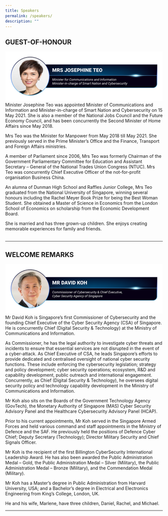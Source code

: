 ```yaml
---
title: Speakers
permalink: /speakers/
description: ""
---
```

## GUEST-OF-HONOUR
![](/images/2023%20Speakers/230531_csa%20otcep%202023_speaker%20profiles_mrs%20josephine%20teo.png)
Minister Josephine Teo was appointed Minister of Communications and Information and Minister-in-charge of Smart Nation and Cybersecurity on 15 May 2021. She is also a member of the National Jobs Council and the Future Economy Council, and has been concurrently the Second Minister of Home Affairs since May 2018.

Mrs Teo was the Minister for Manpower from May 2018 till May 2021. She previously served in the Prime Minister’s Office and the Finance, Transport and Foreign Affairs ministries.

A member of Parliament since 2006, Mrs Teo was formerly Chairman of the Government Parliamentary Committee for Education and Assistant Secretary – General of the National Trades Union Congress (NTUC). Mrs Teo was concurrently Chief Executive Officer of the not-for-profit organisation Business China.

An alumna of Dunman High School and Raffles Junior College, Mrs Teo graduated from the National University of Singapore, winning several honours including the Rachel Meyer Book Prize for being the Best Woman Student. She obtained a Master of Science in Economics from the London School of Economics on scholarship from the Economic Development Board.

She is married and has three grown-up children. She enjoys creating memorable experiences for family and friends.<br><br>

<hr class="my-3 border-primary">


## WELCOME REMARKS
![](/images/2023%20Speakers/230612_csa%20otcep%202023_speaker%20profiles_mr%20david%20koh.png)
Mr David Koh is Singapore’s first Commissioner of Cybersecurity and the founding Chief Executive of the Cyber Security Agency (CSA) of Singapore. He is concurrently Chief (Digital Security &amp; Technology) at the Ministry of Communications and Information.

As Commissioner, he has the legal authority to investigate cyber threats and incidents to ensure that essential services are not disrupted in the event of a cyber-attack. As Chief Executive of CSA, he leads Singapore’s efforts to provide dedicated and centralised oversight of national cyber security functions. These include enforcing the cybersecurity legislation; strategy and policy development; cyber security operations; ecosystem, R&amp;D and capability development, public outreach and international engagement. Concurrently, as Chief (Digital Security &amp; Technology), he oversees digital security policy and technology capability development in the Ministry of Communications and Information.

Mr Koh also sits on the Boards of the Government Technology Agency (GovTech), the Monetary Authority of Singapore (MAS) Cyber Security Advisory Panel and the Healthcare Cybersecurity Advisory Panel (HCAP).

Prior to his current appointments, Mr Koh served in the Singapore Armed Forces and held various command and staff appointments in the Ministry of Defence and the SAF. He previously held the positions of Defence Cyber Chief; Deputy Secretary (Technology); Director Military Security and Chief Signals Officer.

Mr Koh is the recipient of the first Billington CyberSecurity International Leadership Award. He has also been awarded the Public Administration Medal – Gold, the Public Administration Medal – Silver (Military), the Public Administration Medal – Bronze (Military), and the Commendation Medal (Military).

Mr Koh has a Master’s degree in Public Administration from Harvard University, USA; and a Bachelor’s degree in Electrical and Electronics Engineering from King’s College, London, UK.

He and his wife, Marlene, have three children, Daniel, Rachel, and Michael.

---